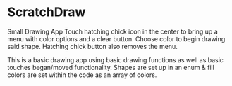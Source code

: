 # ScratchDraw
Small Drawing App
Touch hatching chick icon in the center to bring up a menu with color options and a clear button. Choose color to begin drawing said shape. Hatching chick button also removes the menu.

This is a basic drawing app using basic drawing functions as well as basic touches began/moved functionality.
Shapes are set up in an enum & fill colors are set within the code as an array of colors. 
